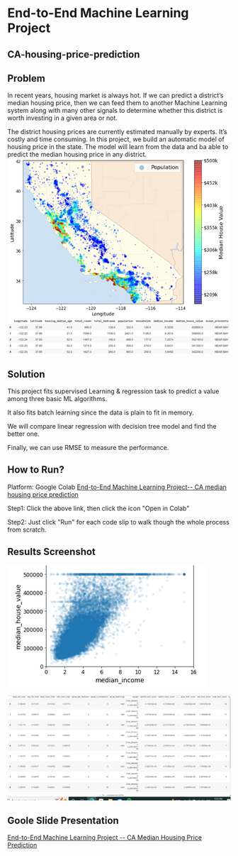 # End-to-End Machine Learning Project
## CA-housing-price-prediction

## Problem
In recent years, housing market is always hot. If we can predict a district’s median housing price, then we can feed them to another Machine Learning system along with many other signals to determine whether this district is worth investing in a given area or not.

The district housing prices are currently estimated manually by experts. It’s costly and time consuming.
In this project, we build an automatic model of housing price in the state. The model will learn from the data and ba able to predict the median housing price in any district.
![GitHub Logo](222.PNG)
![GitHub Logo](Capture.PNG)

## Solution

This project fits supervised Learning & regression task to predict a value among three basic ML algorithms.

It also fits batch learning since the data is plain to fit in memory.

We will compare linear regression with decision tree model and find the better one.

Finally, we can use RMSE to measure the performance.

## How to Run?

Platform: Google Colab
[End-to-End Machine Learning Project-- CA median housing price prediction](https://github.com/groovyxw/End-to-End-Machine-Learning--CA-housing-price-prediction/blob/main/ML_CA_median_housing_price_prediction.ipynb)

Step1: Click the above link, then click the icon "Open in Colab"

Step2: Just click "Run" for each code slip to walk though the whole process from scratch.

## Results Screenshot
![GitHub Logo](333.PNG)


![GitHub Logo](444.PNG)

## Goole Slide Presentation
[End-to-End Machine Learning Project -- CA Median Housing Price Prediction](https://docs.google.com/presentation/d/1BpSwp4gEzM4z_vOQf3U66tkiXmjyGuEuH8gOWONNUmQ/edit?usp=sharing)
